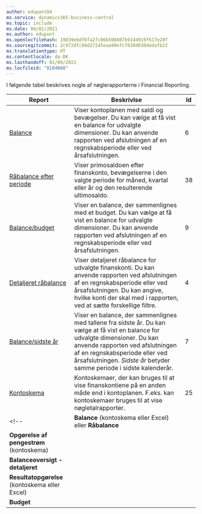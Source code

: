 ```yaml
---
author: edupont04
ms.service: dynamics365-business-central
ms.topic: include
ms.date: 04/01/2021
ms.author: edupont
ms.openlocfilehash: 19839e6df6fa2fc06b508887b9144919f617e28f
ms.sourcegitcommit: 2c972dfc94d27245eaa99efcf638d030dedafb22
ms.translationtype: HT
ms.contentlocale: da-DK
ms.lasthandoff: 02/09/2022
ms.locfileid: "8104060"
---
```

I følgende tabel beskrives nogle af nøglerapporterne i Financial Reporting.

| Report | Beskrivlse | Id | 
|--|--|--|
| [Balance](https://businesscentral.dynamics.com?report=6) | Viser kontoplanen med saldi og bevægelser. Du kan vælge at få vist en balance for udvalgte dimensioner. Du kan anvende rapporten ved afslutningen af en regnskabsperiode eller ved årsafslutningen. | 6 |
| [Råbalance efter periode](https://businesscentral.dynamics.com?report=38) | Viser primosaldoen efter finanskonto, bevægelserne i den valgte periode for måned, kvartal eller år og den resulterende ultimosaldo. | 38 |
| [Balance/budget](https://businesscentral.dynamics.com?report=9) | Viser en balance, der sammenlignes med et budget. Du kan vælge at få vist en balance for udvalgte dimensioner. Du kan anvende rapporten ved afslutningen af en regnskabsperiode eller ved årsafslutningen. | 9 |
| [Detaljeret råbalance](https://businesscentral.dynamics.com?report=4) | Viser detaljeret råbalance for udvalgte finanskonti. Du kan anvende rapporten ved afslutningen af en regnskabsperiode eller ved årsafslutningen. Du kan angive, hvilke konti der skal med i rapporten, ved at sætte forskellige filtre. | 4 |
| [Balance/sidste år](https://businesscentral.dynamics.com?report=7) | Viser en balance, der sammenlignes med tallene fra sidste år. Du kan vælge at få vist en balance for udvalgte dimensioner. Du kan anvende rapporten ved afslutningen af en regnskabsperiode eller ved årsafslutningen. *Sidste år* betyder samme periode i sidste kalenderår. | 7 | 
| [Kontoskema](https://businesscentral.dynamics.com?report=25) | Kontoskemaer, der kan bruges til at vise finanskontiene på en anden måde end i kontoplanen. F.eks. kan kontoskemaer bruges til at vise nøgletalrapporter. | 25 |
<!-- | **Balance** (kontoskema eller Excel) eller **Råbalance** |  |  |
| **Opgørelse af pengestrøm** (kontoskema) |  |  |
| **Balanceoversigt - detaljeret** |  |  |
| **Resultatopgørelse** (kontoskema eller Excel) |  |  |
| **Budget** |  |  | -->